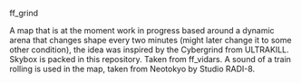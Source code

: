 ff_grind

A map that is at the moment work in progress based around a dynamic arena that changes shape every two minutes (might later change it to some other condition), the idea was inspired by the Cybergrind from ULTRAKILL.
Skybox is packed in this repository. Taken from ff_vidars. A sound of a train rolling is used in the map, taken from Neotokyo by Studio RADI-8. 